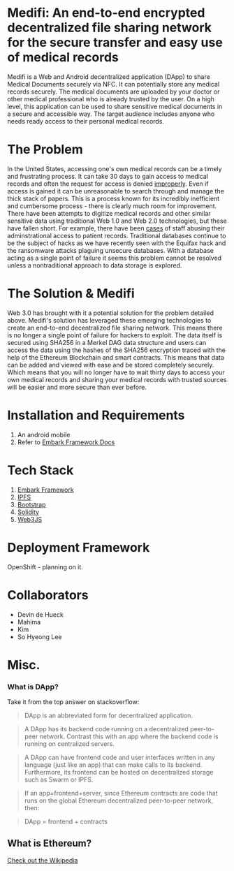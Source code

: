 # Medifi: An end-to-end encrypted decentralized file sharing network for the secure transfer and easy use of medical records
Medifi is a Web and Android decentralized application (DApp) to share Medical Documents securely via NFC. It can potentially store any medical records securely. The medical documents are uploaded by your doctor or other medical professional who is already trusted by the user. On a high level, this application can be used to share sensitive medical documents in a secure and accessible way. The target audience includes anyone who needs ready access to their personal medical records. 

# The Problem
In the United States, accessing one's own medical records can be a timely and frustrating process. It can take 30 days to gain access to medical records and often the request for access is denied [improperly](https://health.usnews.com/health-news/patient-advice/articles/2014/06/05/how-to-get-access-to-your-hospital-records). Even if access is gained it can be unreasonable to search through and manage the thick stack of papers. This is a process known for its incredibly inefficient and cumbersome process - there is clearly much room for improvement.
There have been attempts to digitize medical records and other similar sensitive data using traditional Web 1.0 and Web 2.0 technologies, but these have fallen short. For example, there have been [cases](http://medicaleconomics.modernmedicine.com/medical-economics/news/yes-staff-snooping-medical-records-privacy-breach) of staff abusing their adminstrational access to patient records. Traditional databases continue to be the subject of hacks as we have recently seen with the Equifax hack and the ransomware attacks plaguing unsecure databases. With a database acting as a single point of failure it seems this problem cannot be resolved unless a nontraditional approach to data storage is explored.

# The Solution & Medifi
Web 3.0 has brought with it a potential solution for the problem detailed above. Medifi's solution has leveraged these emerging technologies to create an end-to-end decentralized file sharing network. This means there is no longer a single point of failure for hackers to exploit. The data itself is secured using SHA256 in a Merkel DAG data structure and users can access the data using the hashes of the SHA256 encryption traced with the help of the Ethereum Blockchain and smart contracts. This means that data can be added and viewed with ease and be stored completely securely. Which means that you will no longer have to wait thirty days to access your own medical records and sharing your medical records with trusted sources will be easier and more secure than ever before.

# Installation and Requirements

1. An android mobile
2. Refer to [Embark Framework Docs](https://github.com/iurimatias/embark-framework)

# Tech Stack

1. [Embark Framework](https://github.com/iurimatias/embark-framework)
2. [IPFS](https://ipfs.io)
3. [Bootstrap](http://getbootstrap.com/)
4. [Solidity](https://github.com/ethereum/solidity)
5. [Web3JS](https://github.com/ethereum/web3.js/)

# Deployment Framework

OpenShift - planning on it.

# Collaborators

- Devin de Hueck
- Mahima
- Kim
- So Hyeong Lee

# Misc.

### What is DApp?
Take it from the top answer on stackoverflow:

> DApp is an abbreviated form for decentralized application.

> A DApp has its backend code running on a decentralized peer-to-peer network. Contrast this with an app where the backend code is running on centralized servers.

> A DApp can have frontend code and user interfaces written in any language (just like an app) that can make calls to its backend. Furthermore, its frontend can be hosted on decentralized storage such as Swarm or IPFS.

> If an app=frontend+server, since Ethereum contracts are code that runs on the global Ethereum decentralized peer-to-peer network, then:

> DApp = frontend + contracts

## What is Ethereum?
[Check out the Wikipedia](https://en.wikipedia.org/wiki/Ethereum)

